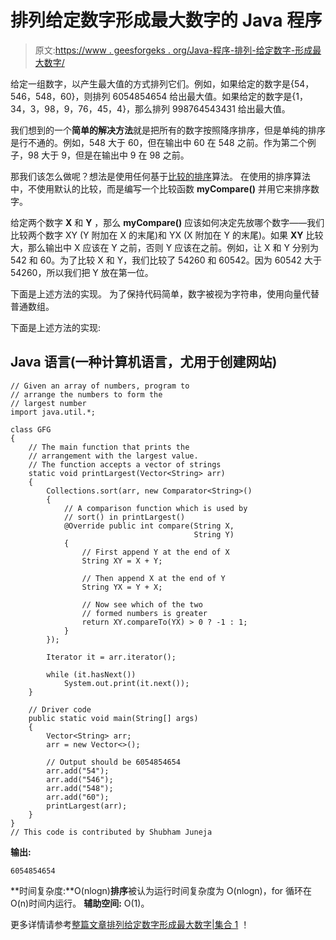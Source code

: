 # 排列给定数字形成最大数字的 Java 程序

> 原文:[https://www . geesforgeks . org/Java-程序-排列-给定数字-形成最大数字/](https://www.geeksforgeeks.org/java-program-to-arrange-given-numbers-to-form-the-biggest-number/)

给定一组数字，以产生最大值的方式排列它们。例如，如果给定的数字是{54，546，548，60}，则排列 6054854654 给出最大值。如果给定的数字是{1，34，3，98，9，76，45，4}，那么排列 998764543431 给出最大值。

我们想到的一个**简单的解决方法**就是把所有的数字按照降序排序，但是单纯的排序是行不通的。例如，548 大于 60，但在输出中 60 在 548 之前。作为第二个例子，98 大于 9，但是在输出中 9 在 98 之前。

那我们该怎么做呢？想法是使用任何基于[比较的排序](https://www.geeksforgeeks.org/analysis-of-different-sorting-techniques/)算法。
在使用的排序算法中，不使用默认的比较，而是编写一个比较函数 **myCompare()** 并用它来排序数字。

给定两个数字 **X** 和 **Y** ，那么 **myCompare()** 应该如何决定先放哪个数字——我们比较两个数字 XY (Y 附加在 X 的末尾)和 YX (X 附加在 Y 的末尾)。如果 **XY** 比较大，那么输出中 X 应该在 Y 之前，否则 Y 应该在之前。例如，让 X 和 Y 分别为 542 和 60。为了比较 X 和 Y，我们比较了 54260 和 60542。因为 60542 大于 54260，所以我们把 Y 放在第一位。

下面是上述方法的实现。
为了保持代码简单，数字被视为字符串，使用向量代替普通数组。

下面是上述方法的实现:

## Java 语言(一种计算机语言，尤用于创建网站)

```
// Given an array of numbers, program to
// arrange the numbers to form the
// largest number
import java.util.*;

class GFG 
{
    // The main function that prints the
    // arrangement with the largest value.
    // The function accepts a vector of strings
    static void printLargest(Vector<String> arr)
    {
        Collections.sort(arr, new Comparator<String>()
        {
            // A comparison function which is used by
            // sort() in printLargest()
            @Override public int compare(String X, 
                                         String Y)
            {
                // First append Y at the end of X
                String XY = X + Y;

                // Then append X at the end of Y
                String YX = Y + X;

                // Now see which of the two
                // formed numbers is greater
                return XY.compareTo(YX) > 0 ? -1 : 1;
            }
        });

        Iterator it = arr.iterator();

        while (it.hasNext())
            System.out.print(it.next());
    }

    // Driver code
    public static void main(String[] args)
    {
        Vector<String> arr;
        arr = new Vector<>();

        // Output should be 6054854654
        arr.add("54");
        arr.add("546");
        arr.add("548");
        arr.add("60");
        printLargest(arr);
    }
}
// This code is contributed by Shubham Juneja
```

**输出:**

```
6054854654
```

**时间复杂度:**O(nlogn)**排序**被认为运行时间复杂度为 O(nlogn)，for 循环在 O(n)时间内运行。
**辅助空间:** O(1)。

更多详情请参考[整篇文章排列给定数字形成最大数字|集合 1](https://www.geeksforgeeks.org/given-an-array-of-numbers-arrange-the-numbers-to-form-the-biggest-number/) ！